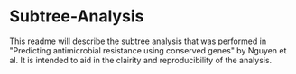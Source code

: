 # Subtree-Analysis
This readme will describe the subtree analysis that was performed in "Predicting antimicrobial resistance using conserved genes" by Nguyen et al.  It is intended to aid in the clairity and reproducibility of the analysis. 

